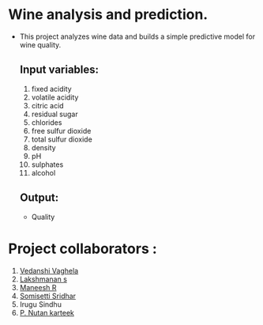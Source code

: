 # Wine analysis and prediction.
- This project analyzes wine data and builds a simple predictive model for wine quality.
  ## Input variables:
  1. fixed acidity
  2. volatile acidity
  3. citric acid
  4. residual sugar
  5. chlorides
  6. free sulfur dioxide
  7. total sulfur dioxide
  8. density
  9. pH
  10. sulphates
  11. alcohol
  ## Output:
  - Quality
# Project collaborators :
1. [Vedanshi Vaghela](https://github.com/sonjaove)
2. [Lakshmanan s](https://github.com/Lakshmanan195)
3. [Maneesh R](https://github.com/shoyo1234)
4. [Somisetti Sridhar](https://github.com/Empyrean-Empyrean)
5. Irugu Sindhu
6. [P. Nutan karteek](https://github.com/PNKarteek2491)
  
